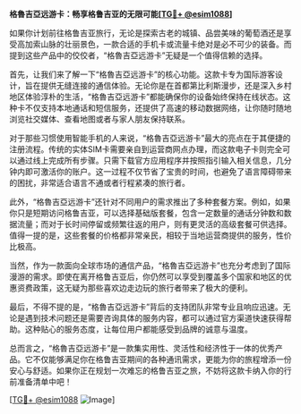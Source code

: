 **格魯吉亞远游卡：畅享格鲁吉亚的无限可能[[TG💪+ @esim1088](https://t.me/s/esim1088)]**

如果你计划前往格鲁吉亚旅行，无论是探索古老的城镇、品尝美味的葡萄酒还是享受高加索山脉的壮丽景色，一款合适的手机卡或流量卡绝对是必不可少的装备。而提到这些产品中的佼佼者，“格魯吉亞远游卡”无疑是一个值得信赖的选择。

首先，让我们来了解一下“格魯吉亞远游卡”的核心功能。这款卡专为国际游客设计，旨在提供无缝连接的通信体验。无论你是在首都第比利斯漫步，还是深入乡村地区体验淳朴的生活，“格魯吉亞远游卡”都能确保你的设备始终保持在线状态。这种卡不仅支持本地通话和短信服务，还提供了高速的移动数据网络，让你随时随地浏览社交媒体、查看地图或者与家人朋友保持联系。

对于那些习惯使用智能手机的人来说，“格魯吉亞远游卡”最大的亮点在于其便捷的注册流程。传统的实体SIM卡需要亲自到运营商网点办理，而这款电子卡则完全可以通过线上完成所有步骤。只需下载官方应用程序并按照指引输入相关信息，几分钟内即可激活你的账户。这一过程不仅节省了宝贵的时间，也避免了语言障碍带来的困扰，非常适合语言不通或者行程紧凑的旅行者。

此外，“格魯吉亞远游卡”还针对不同用户的需求推出了多种套餐方案。例如，如果你只是短期访问格鲁吉亚，可以选择基础版套餐，包含一定数量的通话分钟数和数据流量；而对于长时间停留或频繁往返的用户，则有更灵活的高级套餐可供选择。值得一提的是，这些套餐的价格都非常亲民，相较于当地运营商提供的服务，性价比极高。

当然，作为一款面向全球市场的通信产品，“格魯吉亞远游卡”也充分考虑到了国际漫游的需求。即使在离开格鲁吉亚后，你仍然可以享受到覆盖多个国家和地区的优惠资费政策，这无疑为那些喜欢边走边玩的旅行者带来了极大的便利。

最后，不得不提的是，“格魯吉亞远游卡”背后的支持团队非常专业且响应迅速。无论是遇到技术问题还是需要咨询具体的服务内容，都可以通过官方渠道快速获得帮助。这种贴心的服务态度，让每位用户都能感受到品牌的诚意与温度。

总而言之，“格魯吉亞远游卡”是一款集实用性、灵活性和经济性于一体的优秀产品。它不仅能够满足你在格鲁吉亚期间的各种通讯需求，更能为你的旅程增添一份安心与舒适。如果你正在规划一次难忘的格鲁吉亚之旅，不妨将这款卡纳入你的行前准备清单中吧！

[[TG💪+ @esim1088](https://t.me/s/esim1088) ![Image](https://i.postimg.cc/4NQfJmqS/Snipaste-2025-05-13-00-14-12.png)]
